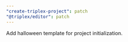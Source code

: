```yaml
---
"create-triplex-project": patch
"@triplex/editor": patch
---
```


Add halloween template for project initialization.
